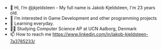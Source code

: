- 👋 Hi, I’m @jkjeldsteen - My full name is Jakob Kjeldsteen, I'm 23 years old.
- 👀 I’m interested in Game Development and other programming projects
- 🌱 Learning everyday.
- 🧑‍🏫 Studying Computer Science AP at UCN Aalborg, Denmark
- 📫 How to reach me https://www.linkedin.com/in/jakob-kjeldsteen-7a3785233/

<!---
jkjeldsteen/jkjeldsteen is a ✨ special ✨ repository because its `README.md` (this file) appears on your GitHub profile.
You can click the Preview link to take a look at your changes.
--->
